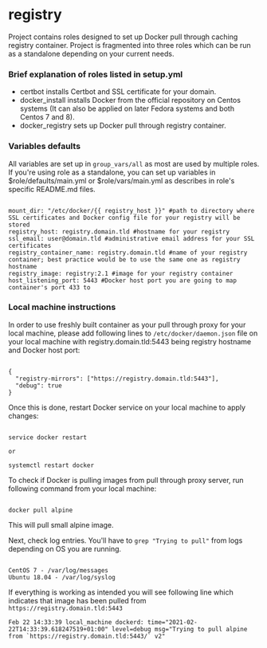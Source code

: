 # registry

Project contains roles designed to set up Docker pull through caching registry container. 
Project is fragmented into three roles which can be run as a standalone depending on your current needs. 

### Brief explanation of roles listed in setup.yml

- certbot installs Certbot and SSL certificate for your domain.
- docker_install installs Docker from the official repository on Centos systems (It can also be applied on later Fedora systems and both Centos 7 and 8).
- docker_registry sets up Docker pull through registry container.

### Variables defaults

All variables are set up in `group_vars/all` as most are used by multiple roles. 
If you're using role as a standalone, you can set up variables in $role/defaults/main.yml or $role/vars/main.yml as describes in role's specific README.md files.

```

mount_dir: "/etc/docker/{{ registry_host }}" #path to directory where SSL certificates and Docker config file for your registry will be stored
registry_host: registry.domain.tld #hostname for your registry
ssl_email: user@domain.tld #administrative email address for your SSL certificates
registry_container_name: registry.domain.tld #name of your registry container; best practice would be to use the same one as registry hostname
registry_image: registry:2.1 #image for your registry container
host_listening_port: 5443 #Docker host port you are going to map container's port 433 to

```

### Local machine instructions

In order to use freshly built container as your pull through proxy for your local machine, please add following lines to `/etc/docker/daemon.json` file on your local machine with registry.domain.tld:5443 being registry hostname and Docker host port:

```

{
  "registry-mirrors": ["https://registry.domain.tld:5443"],
  "debug": true
}

```

Once this is done, restart Docker service on your local machine to apply changes:

```

service docker restart

or 

systemctl restart docker

```

To check if Docker is pulling images from pull through proxy server, run following command from your local machine:

```

docker pull alpine

```

This will pull small alpine image. 

Next, check log entries. You'll have to `grep "Trying to pull"` from logs depending on OS you are running. 

```

CentOS 7 - /var/log/messages
Ubuntu 18.04 - /var/log/syslog

```

If everything is working as intended you will see following line which indicates that image has been pulled from `https://registry.domain.tld:5443`

```
Feb 22 14:33:39 local_machine dockerd: time="2021-02-22T14:33:39.618247519+01:00" level=debug msg="Trying to pull alpine from `https://registry.domain.tld:5443/` v2"

```
